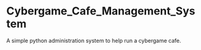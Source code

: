 # Cybergame_Cafe_Management_System
A simple python administration system to help run a cybergame cafe.
